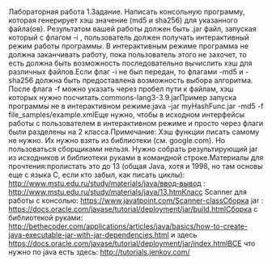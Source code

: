 Лабораторная работа 1.Задание. Написать консольную программу, которая генерирует хэш значение (md5  и sha256) для указанного файла(ов). Результатом вашей работы должен быть .jar файл, запуская который с флагом -i , пользователь должен получать интерактивный режим работы программы. В интерактивным режиме программа не должна заканчивать работу, пока пользователь этого не захочет, то есть должна быть возможность последовательно вычислить хэш для различных файлов.Если флаг -i не был передан, то флагами -md5 и -sha256 должна быть предоставлена возможность выбора алгоритма. После флага -f можно указать через пробел пути к файлам, хэш которых нужно посчитать.commons-lang3-3.9.jarПример запуска программы не в интерактивном режиме:java -jar myHashFunc.jar -md5 -f  file_samples/example.xmlЕще нужно, чтобы в исходном интерфейсы работы с пользователем в интерактивном режиме и просто через флаги были разделены на 2 класса.Примечание: Хэш функции писать самому не нужно. Их нужно взять из библиотеки (см. google.com). Но пользоваться сборщиками нельзя. Нужно собрать результирующий jar из исходников и библиотеки руками в командной строке.Материалы для прочтения:пролистать это до 13 (общая Java, хотя и 1998, но там основы еще с языка С, если кто забыл, как писать циклы): http://www.mstu.edu.ru/study/materials/java/ввод-вывод : http://www.mstu.edu.ru/study/materials/java/13.htmКласс Scanner для работы с консолью: https://www.javatpoint.com/Scanner-classСборка jar : https://docs.oracle.com/javase/tutorial/deployment/jar/build.htmlСборка с библиотекой руками: http://bethecoder.com/applications/articles/java/basics/how-to-create-java-executable-jar-with-jar-dependencies.html и здесь https://docs.oracle.com/javase/tutorial/deployment/jar/index.htmlВСЕ что нужно по java есть здесь: http://tutorials.jenkov.com/
